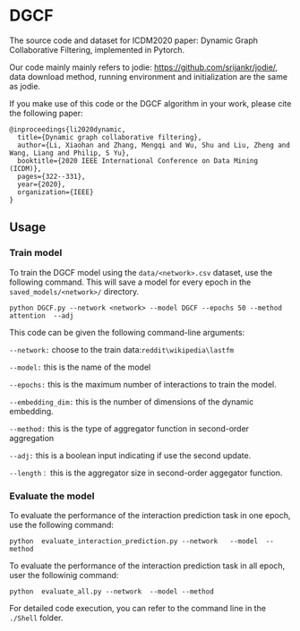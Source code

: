 # DGCF

The source code and dataset for ICDM2020 paper: Dynamic Graph Collaborative Filtering, implemented in Pytorch.

Our code mainly mainly refers to jodie: https://github.com/srijankr/jodie/, data download method, running environment and initialization are the same as jodie.

If you make use of this code or the DGCF algorithm in your work, please cite the following paper:

```
@inproceedings{li2020dynamic,
  title={Dynamic graph collaborative filtering},
  author={Li, Xiaohan and Zhang, Mengqi and Wu, Shu and Liu, Zheng and Wang, Liang and Philip, S Yu},
  booktitle={2020 IEEE International Conference on Data Mining (ICDM)},
  pages={322--331},
  year={2020},
  organization={IEEE}
}
```

## Usage

### Train model
To train the DGCF model using the ```data/<network>.csv``` dataset, use the following command. This will save a model for every epoch in the ```saved_models/<network>/``` directory.

```python DGCF.py --network <network> --model DGCF --epochs 50 --method attention  --adj  ```

This code can be given the following command-line arguments:

```--network:``` choose to the train data:```reddit\wikipedia\lastfm```

```--model:``` this is the name of the model  

```--epochs:```  this is the maximum number of interactions to train the model.

```--embedding_dim:``` this is the number of dimensions of the dynamic embedding.

```--method:```  this is the type of aggregator function in second-order aggregation

```--adj:```  this is a boolean input indicating if use the second update.

```--length：``` this is  the aggregator size in second-order aggegator function.


### Evaluate the model

To evaluate the performance of the interaction prediction task in one epoch, use the following command:

```python  evaluate_interaction_prediction.py --network   --model  --method ```

To evaluate the performance of the interaction prediction task in all epoch, user the followinig command:

```python  evaluate_all.py --network  --model --method```

For detailed code execution, you can refer to the command line in the ```./Shell``` folder.
